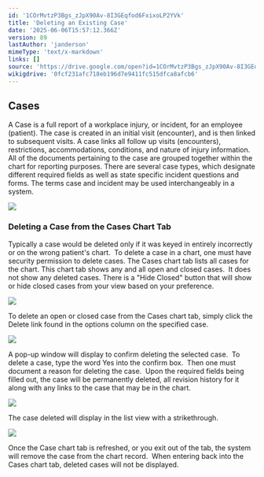```yaml
---
id: '1COrMvtzP3Bgs_zJpX90Av-8I3GEqfod6FxixoLP2YVk'
title: 'Deleting an Existing Case'
date: '2025-06-06T15:57:12.366Z'
version: 89
lastAuthor: 'janderson'
mimeType: 'text/x-markdown'
links: []
source: 'https://drive.google.com/open?id=1COrMvtzP3Bgs_zJpX90Av-8I3GEqfod6FxixoLP2YVk'
wikigdrive: '0fcf231afc718eb196d7e9411fc515dfca8afcb6'
---
```

## Cases

A Case is a full report of a workplace injury, or incident, for an employee (patient). The case is created in an initial visit (encounter), and is then linked to subsequent visits. A case links all follow up visits (encounters), restrictions, accommodations, conditions, and nature of injury information. All of the documents pertaining to the case are grouped together within the chart for reporting purposes. There are several case types, which designate different required fields as well as state specific incident questions and forms. The terms case and incident may be used interchangeably in a system.

![](../deleting-an-existing-case.assets/44c8141c898202eb9b5fbd5e771adad4.png)

### Deleting a Case from the Cases Chart Tab

Typically a case would be deleted only if it was keyed in entirely incorrectly or on the wrong patient's chart.  To delete a case in a chart, one must have security permission to delete cases. The Cases chart tab lists all cases for the chart. This chart tab shows any and all open and closed cases.  It does not show any deleted cases. There is a "Hide Closed" button that will show or hide closed cases from your view based on your preference.

![](../deleting-an-existing-case.assets/3ea2ab8f690afe73dd735b9c2dec4703.png)

To delete an open or closed case from the Cases chart tab, simply click the Delete link found in the options column on the specified case.

![](../deleting-an-existing-case.assets/bb91d972726f9ba7924536a7456c982f.png)

A pop-up window will display to confirm deleting the selected case.  To delete a case, type the word Yes into the confirm box.  Then one must document a reason for deleting the case.  Upon the required fields being filled out, the case will be permanently deleted, all revision history for it along with any links to the case that may be in the chart.

![](../deleting-an-existing-case.assets/c4c955536b99cf5c8889971c3eb97d5a.png)

The case deleted will display in the list view with a strikethrough.

![](../deleting-an-existing-case.assets/4d6105f7296c56dc9b58ee9e169a1b82.png)

Once the Case chart tab is refreshed, or you exit out of the tab, the system will remove the case from the chart record.  When entering back into the Cases chart tab, deleted cases will not be displayed.
